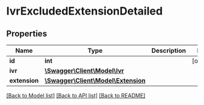 # IvrExcludedExtensionDetailed

## Properties
Name | Type | Description | Notes
------------ | ------------- | ------------- | -------------
**id** | **int** |  | [optional] 
**ivr** | [**\Swagger\Client\Model\Ivr**](Ivr.md) |  | 
**extension** | [**\Swagger\Client\Model\Extension**](Extension.md) |  | 

[[Back to Model list]](../README.md#documentation-for-models) [[Back to API list]](../README.md#documentation-for-api-endpoints) [[Back to README]](../README.md)



